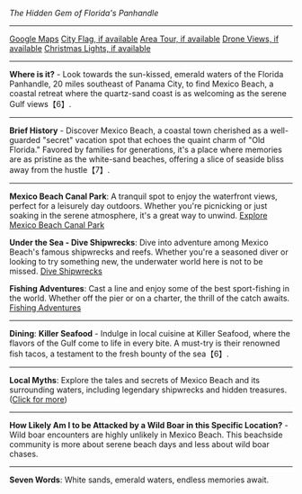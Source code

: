 *The Hidden Gem of Florida's Panhandle*

---

[Google Maps](https://www.google.com/maps/place/Mexico+Beach,+FL/data=!3m1!1e3)
[City Flag, if available](https://www.google.com/search?tbm=isch&q=Mexico+Beach+FL+Flag+Picture)
[Area Tour, if available](https://www.youtube.com/results?search_query=Mexico+Beach+FL+4k+tour)
[Drone Views, if available](https://www.youtube.com/results?search_query=Mexico+Beach+FL+4k+drone)
[Christmas Lights, if available](https://www.youtube.com/results?search_query=Mexico+Beach+FL+christmas+lights&sp=CAI%253D)

---

**Where is it?** - Look towards the sun-kissed, emerald waters of the Florida Panhandle, 20 miles southeast of Panama City, to find Mexico Beach, a coastal retreat where the quartz-sand coast is as welcoming as the serene Gulf views【6】.

---

**Brief History** - Discover Mexico Beach, a coastal town cherished as a well-guarded "secret" vacation spot that echoes the quaint charm of "Old Florida." Favored by families for generations, it's a place where memories are as pristine as the white-sand beaches, offering a slice of seaside bliss away from the hustle【7】.

---

**Mexico Beach Canal Park**: A tranquil spot to enjoy the waterfront views, perfect for a leisurely day outdoors. Whether you're picnicking or just soaking in the serene atmosphere, it's a great way to unwind.
[Explore Mexico Beach Canal Park](https://www.youtube.com/results?search_query=Mexico+Beach+FL+Canal+Park)

**Under the Sea - Dive Shipwrecks**: Dive into adventure among Mexico Beach's famous shipwrecks and reefs. Whether you're a seasoned diver or looking to try something new, the underwater world here is not to be missed.
[Dive Shipwrecks](https://www.youtube.com/results?search_query=Mexico+Beach+FL+diving)

**Fishing Adventures**: Cast a line and enjoy some of the best sport-fishing in the world. Whether off the pier or on a charter, the thrill of the catch awaits.
[Fishing Adventures](https://www.youtube.com/results?search_query=Mexico+Beach+FL+fishing)

---

**Dining**: **Killer Seafood** - Indulge in local cuisine at Killer Seafood, where the flavors of the Gulf come to life in every bite. A must-try is their renowned fish tacos, a testament to the fresh bounty of the sea【6】.

---

**Local Myths**: Explore the tales and secrets of Mexico Beach and its surrounding waters, including legendary shipwrecks and hidden treasures. ([Click for more](https://www.google.com/search?q=Mexico+Beach+FL+local+myths))

---

**How Likely Am I to be Attacked by a Wild Boar in this Specific Location?** - Wild boar encounters are highly unlikely in Mexico Beach. This beachside community is more about serene beach days and less about wild boar chases.

---

**Seven Words**: White sands, emerald waters, endless memories await.